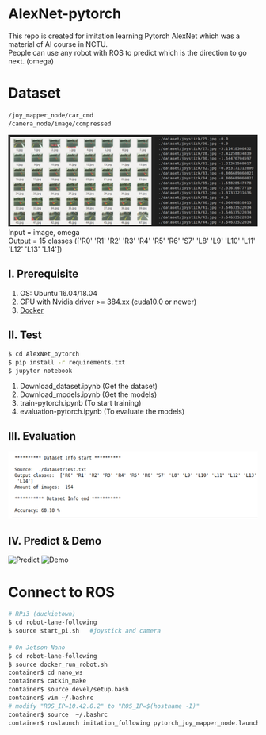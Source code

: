 # AlexNet-pytorch
This repo is created for imitation learning Pytorch AlexNet which was a material of AI course in NCTU.  
People can use any robot with ROS to predict which is the direction to go next. (omega) 


# Dataset
```bash
/joy_mapper_node/car_cmd
/camera_node/image/compressed
``` 
![Dataset](figures/dataset.PNG)
Input = image, omega  
Output = 15 classes (['R0' 'R1' 'R2' 'R3' 'R4' 'R5' 'R6' 'S7' 'L8' 'L9' 'L10' 'L11' 'L12' 'L13' 'L14'])



## I. Prerequisite
 1. OS: Ubuntu 16.04/18.04
 2. GPU with Nvidia driver >= 384.xx (cuda10.0 or newer)
 3. [Docker](https://docs.docker.com/install/linux/docker-ce/ubuntu/)

## II. Test
```bash
$ cd AlexNet_pytorch
$ pip install -r requirements.txt
$ jupyter notebook 
```
1.  Download_dataset.ipynb     (Get the dataset)
2.  Download_models.ipynb      (Get the models)
3.  train-pytorch.ipynb        (To start training)
4.  evaluation-pytorch.ipynb   (To evaluate the models)


## III. Evaluation
![Evaluation](figures/evaluation.PNG)


## IV. Predict & Demo
![Predict](figures/predict.gif)
![Demo](figures/demo_deep_following.gif)


# Connect to ROS
```bash
# RPi3 (duckietown)
$ cd robot-lane-following
$ source start_pi.sh   #joystick and camera

# On Jetson Nano
$ cd robot-lane-following
$ source docker_run_robot.sh
container$ cd nano_ws
container$ catkin_make
container$ source devel/setup.bash
container$ vim ~/.bashrc
# modify "ROS_IP=10.42.0.2" to "ROS_IP=$(hostname -I)"
container$ source  ~/.bashrc
container$ roslaunch imitation_following pytorch_joy_mapper_node.launch veh:=[car_hostname] model:=[model_name].pth
``` 
